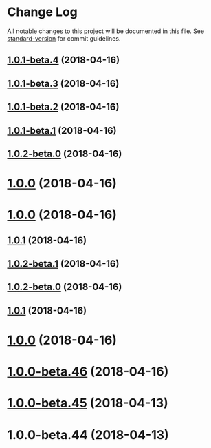 # Change Log

All notable changes to this project will be documented in this file. See [standard-version](https://github.com/conventional-changelog/standard-version) for commit guidelines.

<a name="1.0.1-beta.4"></a>
## [1.0.1-beta.4](https://github.com/ll84273096/rock-queue/compare/v1.0.1-beta.3...v1.0.1-beta.4) (2018-04-16)



<a name="1.0.1-beta.3"></a>
## [1.0.1-beta.3](https://github.com/ll84273096/rock-queue/compare/v1.0.1-beta.2...v1.0.1-beta.3) (2018-04-16)



<a name="1.0.1-beta.2"></a>
## [1.0.1-beta.2](https://github.com/ll84273096/rock-queue/compare/v1.0.1-beta.1...v1.0.1-beta.2) (2018-04-16)



<a name="1.0.1-beta.1"></a>
## [1.0.1-beta.1](https://github.com/ll84273096/rock-queue/compare/v1.0.2-beta.1...v1.0.1-beta.1) (2018-04-16)



<a name="1.0.2-beta.0"></a>
## [1.0.2-beta.0](https://github.com/ll84273096/rock-queue/compare/v1.0.2-beta.1...v1.0.2-beta.0) (2018-04-16)



<a name="1.0.0"></a>
# [1.0.0](https://github.com/ll84273096/rock-queue/compare/v1.0.2-beta.1...v1.0.0) (2018-04-16)



<a name="1.0.0"></a>
# [1.0.0](https://github.com/ll84273096/rock-queue/compare/v1.0.2-beta.1...v1.0.0) (2018-04-16)



<a name="1.0.1"></a>
## [1.0.1](https://github.com/ll84273096/rock-queue/compare/v1.0.2-beta.1...v1.0.1) (2018-04-16)



<a name="1.0.2-beta.1"></a>
## [1.0.2-beta.1](https://github.com/ll84273096/rock-queue/compare/v1.0.2-beta.0...v1.0.2-beta.1) (2018-04-16)



<a name="1.0.2-beta.0"></a>
## [1.0.2-beta.0](https://github.com/ll84273096/rock-queue/compare/v1.0.1...v1.0.2-beta.0) (2018-04-16)



<a name="1.0.1"></a>
## [1.0.1](https://github.com/ll84273096/rock-queue/compare/v1.0.0...v1.0.1) (2018-04-16)



<a name="1.0.0"></a>
# [1.0.0](https://github.com/ll84273096/rock-queue/compare/v1.0.0-beta.46...v1.0.0) (2018-04-16)



<a name="1.0.0-beta.46"></a>
# [1.0.0-beta.46](https://github.com/ll84273096/rock-queue/compare/v1.0.0-beta.45...v1.0.0-beta.46) (2018-04-16)



<a name="1.0.0-beta.45"></a>
# [1.0.0-beta.45](https://github.com/ll84273096/rock-queue/compare/v1.0.0-beta.44...v1.0.0-beta.45) (2018-04-13)



<a name="1.0.0-beta.44"></a>
# 1.0.0-beta.44 (2018-04-13)
